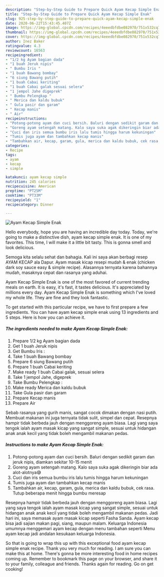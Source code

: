```yaml
---
description: "Step-by-Step Guide to Prepare Quick Ayam Kecap Simple Enak"
title: "Step-by-Step Guide to Prepare Quick Ayam Kecap Simple Enak"
slug: 925-step-by-step-guide-to-prepare-quick-ayam-kecap-simple-enak
date: 2020-06-22T15:43:45.407Z
image: https://img-global.cpcdn.com/recipes/4eeedbfdbe082970/751x532cq70/ayam-kecap-simple-enak-foto-resep-utama.jpg
thumbnail: https://img-global.cpcdn.com/recipes/4eeedbfdbe082970/751x532cq70/ayam-kecap-simple-enak-foto-resep-utama.jpg
cover: https://img-global.cpcdn.com/recipes/4eeedbfdbe082970/751x532cq70/ayam-kecap-simple-enak-foto-resep-utama.jpg
author: Inez Baker
ratingvalue: 4.3
reviewcount: 16563
recipeingredient:
- "1/2 kg Ayam bagian dada"
- "1 buah Jeruk nipis"
- " Bumbu Iris "
- "1 buah Bawang bombay"
- "6 siung Bawang putih"
- "1 buah Cabai keriting"
- "1 buah Cabai galak sesuai selera"
- "1 jempol Jahe digeprek"
- " Bumbu Pelengkap "
- " Merica dan kaldu bubuk"
- " Gula pasir dan garam"
- " Kecap manis"
- " Air"
recipeinstructions:
- "Potong-potong ayam dan cuci bersih. Baluri dengan sedikit garam dan jeruk nipis, diamkan sekitar 10-15 menit"
- "Goreng ayam setengah matang. Kalo saya suka agak dikeringin biar ada alot-alotnya😅"
- "Cuci dan iris semua bumbu iris lalu tumis hingga harum kekuningan"
- "Tumis juga ayam dan tambahkan kecap manis"
- "Tambahkan air, kecap, garam, gula, merica dan kaldu bubuk, cek rasa. Tutup beberapa menit hingga bumbu meresap"
categories:
- Recipe
tags:
- ayam
- kecap
- simple

katakunci: ayam kecap simple 
nutrition: 245 calories
recipecuisine: American
preptime: "PT25M"
cooktime: "PT33M"
recipeyield: "1"
recipecategory: Dinner

---
```



![Ayam Kecap Simple Enak](https://img-global.cpcdn.com/recipes/4eeedbfdbe082970/751x532cq70/ayam-kecap-simple-enak-foto-resep-utama.jpg)

Hello everybody, hope you are having an incredible day today. Today, we're going to make a distinctive dish, ayam kecap simple enak. It is one of my favorites. This time, I will make it a little bit tasty. This is gonna smell and look delicious.

Semoga kita selalu sehat dan bahagia. Kali ini saya akan berbagi resep AYAM KECAP ala Dapur. Ayam masak kicap resepi mudah &amp; enak (chicken dark soy sauce easy &amp; simple recipe). Alasannya ternyata karena bahannya mudah, masaknya cepat dan rasanya yang aduhai.

Ayam Kecap Simple Enak is one of the most favored of current trending meals on earth. It is easy, it's fast, it tastes delicious. It's appreciated by millions every day. Ayam Kecap Simple Enak is something which I've loved my whole life. They are fine and they look fantastic.


To get started with this particular recipe, we have to first prepare a few ingredients. You can have ayam kecap simple enak using 13 ingredients and 5 steps. Here is how you can achieve it.

<!--inarticleads1-->

##### The ingredients needed to make Ayam Kecap Simple Enak:

1. Prepare 1/2 kg Ayam bagian dada
1. Get 1 buah Jeruk nipis
1. Get  Bumbu Iris :
1. Take 1 buah Bawang bombay
1. Prepare 6 siung Bawang putih
1. Prepare 1 buah Cabai keriting
1. Make ready 1 buah Cabai galak, sesuai selera
1. Take 1 jempol Jahe, digeprek
1. Take  Bumbu Pelengkap :
1. Make ready  Merica dan kaldu bubuk
1. Take  Gula pasir dan garam
1. Prepare  Kecap manis
1. Prepare  Air


Sebab rasanya yang gurih manis, sangat cocok dimakan dengan nasi putih. Membuat makanan ini juga ternyata tidak sulit, simpel dan cepat. Resepnya hampir tidak berbeda jauh dengan menggoreng ayam biasa. Lagi yang saya tengok ialah ayam masak kicap yang sangat simple, sesuai untuk hidangan anak anak kecil yang tidak boleh mengambil makanan pedas. 

<!--inarticleads2-->

##### Instructions to make Ayam Kecap Simple Enak:

1. Potong-potong ayam dan cuci bersih. Baluri dengan sedikit garam dan jeruk nipis, diamkan sekitar 10-15 menit
1. Goreng ayam setengah matang. Kalo saya suka agak dikeringin biar ada alot-alotnya😅
1. Cuci dan iris semua bumbu iris lalu tumis hingga harum kekuningan
1. Tumis juga ayam dan tambahkan kecap manis
1. Tambahkan air, kecap, garam, gula, merica dan kaldu bubuk, cek rasa. Tutup beberapa menit hingga bumbu meresap


Resepnya hampir tidak berbeda jauh dengan menggoreng ayam biasa. Lagi yang saya tengok ialah ayam masak kicap yang sangat simple, sesuai untuk hidangan anak anak kecil yang tidak boleh mengambil makanan pedas. Jadi hari ini, saya memasak ayam masak kicap seperti Fasha Sanda. Ayam kecap bisa jadi sajian makan pagi, siang, maupun malam. Keluarga Indonesia umumnya menggemari ayam kecap dengan menu tambahan seperti Menu ayam kecap jadi andalan kesukaan keluarga Indonesia. 

So that is going to wrap this up with this exceptional food ayam kecap simple enak recipe. Thank you very much for reading. I am sure you can make this at home. There's gonna be more interesting food in home recipes coming up. Remember to bookmark this page on your browser, and share it to your family, colleague and friends. Thanks again for reading. Go on get cooking!
